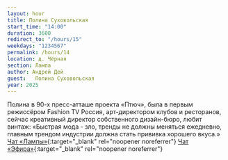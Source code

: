```yaml
---
layout: hour
title: Полина Суховольская
start_time: "14:00"
duration: 3600
redirect_to: "/hours/15"
weekdays: "1234567"
permalink: /hours/14
location: д. Чёрная
section: Лампа
author: Андрей Дей
guest:   Полина Суховольская
year: 2025
---
```


Полина в 90-х пресс-атташе проекта «Птюч», была в первым режиссёром Fashion TV Россия, арт-директором клубов и ресторанов, сейчас креативный директор собственного дизайн-бюро, любит винтаж: «Быстрая мода - зло, тренды не должны меняться ежедневно, главным трендом индустрии должна стать прививка хорошего вкуса.»
[Чат «Лампы»](https://t.me/+FoLT2fWPq_ExYzIy){:target="_blank" rel="noopener noreferrer"} [Чат «Эфира»](https://t.me/+nk0UKze8dEczZDAy){:target="_blank" rel="noopener noreferrer"}
